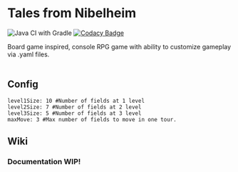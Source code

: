 # Tales from Nibelheim
![Java CI with Gradle](https://github.com/TalesFromNibelheim/TalesFromNibelheim/workflows/Java%20CI%20with%20Gradle/badge.svg)
[![Codacy Badge](https://app.codacy.com/project/badge/Grade/17566446c81146c8941fd8a136cd49d7)](https://www.codacy.com?utm_source=github.com&amp;utm_medium=referral&amp;utm_content=TalesFromNibelheim/TalesFromNibelheim&amp;utm_campaign=Badge_Grade)

Board game inspired, console RPG game with ability to customize gameplay via .yaml files.<br><br>

Config
-------------
```
level1Size: 10 #Number of fields at 1 level
level2Size: 7 #Number of fields at 2 level
level3Size: 5 #Number of fields at 3 level
maxMove: 3 #Max number of fields to move in one tour.
```

Wiki
-------------
### Documentation WIP!
